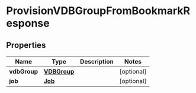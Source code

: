 

# ProvisionVDBGroupFromBookmarkResponse


## Properties

Name | Type | Description | Notes
------------ | ------------- | ------------- | -------------
**vdbGroup** | [**VDBGroup**](VDBGroup.md) |  |  [optional]
**job** | [**Job**](Job.md) |  |  [optional]



